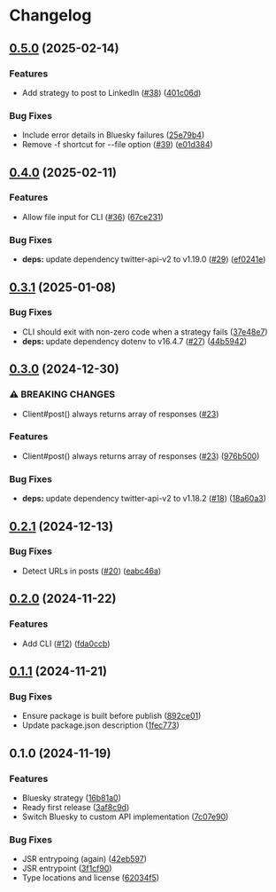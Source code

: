 # Changelog

## [0.5.0](https://github.com/humanwhocodes/crosspost/compare/crosspost-v0.4.0...crosspost-v0.5.0) (2025-02-14)


### Features

* Add strategy to post to LinkedIn ([#38](https://github.com/humanwhocodes/crosspost/issues/38)) ([401c06d](https://github.com/humanwhocodes/crosspost/commit/401c06df7db13d6447f3765b452b7e2df718eb53))


### Bug Fixes

* Include error details in Bluesky failures ([25e79b4](https://github.com/humanwhocodes/crosspost/commit/25e79b4cfcfe2226636abc4d07f92cea6c245267))
* Remove -f shortcut for --file option ([#39](https://github.com/humanwhocodes/crosspost/issues/39)) ([e01d384](https://github.com/humanwhocodes/crosspost/commit/e01d3846967c77ffc8e33467a460aba9248a6476))

## [0.4.0](https://github.com/humanwhocodes/crosspost/compare/crosspost-v0.3.1...crosspost-v0.4.0) (2025-02-11)


### Features

* Allow file input for CLI ([#36](https://github.com/humanwhocodes/crosspost/issues/36)) ([67ce231](https://github.com/humanwhocodes/crosspost/commit/67ce23187d0a5c064cacc963bf46c39b66e25e60))


### Bug Fixes

* **deps:** update dependency twitter-api-v2 to v1.19.0 ([#29](https://github.com/humanwhocodes/crosspost/issues/29)) ([ef0241e](https://github.com/humanwhocodes/crosspost/commit/ef0241e06063ddd3f902c4cf6f872efcaaca19cb))

## [0.3.1](https://github.com/humanwhocodes/crosspost/compare/crosspost-v0.3.0...crosspost-v0.3.1) (2025-01-08)


### Bug Fixes

* CLI should exit with non-zero code when a strategy fails ([37e48e7](https://github.com/humanwhocodes/crosspost/commit/37e48e7caacda09cc9a5f4bfea9615811ec7c8a7))
* **deps:** update dependency dotenv to v16.4.7 ([#27](https://github.com/humanwhocodes/crosspost/issues/27)) ([44b5942](https://github.com/humanwhocodes/crosspost/commit/44b59420e28606cabb34465ba955afa1ba9c8af7))

## [0.3.0](https://github.com/humanwhocodes/crosspost/compare/crosspost-v0.2.1...crosspost-v0.3.0) (2024-12-30)


### ⚠ BREAKING CHANGES

* Client#post() always returns array of responses ([#23](https://github.com/humanwhocodes/crosspost/issues/23))

### Features

* Client#post() always returns array of responses ([#23](https://github.com/humanwhocodes/crosspost/issues/23)) ([976b500](https://github.com/humanwhocodes/crosspost/commit/976b500e1380de1e943839b86bd800469e0f771e))


### Bug Fixes

* **deps:** update dependency twitter-api-v2 to v1.18.2 ([#18](https://github.com/humanwhocodes/crosspost/issues/18)) ([18a60a3](https://github.com/humanwhocodes/crosspost/commit/18a60a3d1729ad06c59aaa34c00a0082885f8517))

## [0.2.1](https://github.com/humanwhocodes/crosspost/compare/crosspost-v0.2.0...crosspost-v0.2.1) (2024-12-13)


### Bug Fixes

* Detect URLs in posts ([#20](https://github.com/humanwhocodes/crosspost/issues/20)) ([eabc46a](https://github.com/humanwhocodes/crosspost/commit/eabc46a32c451be513cb9ee9d238aa50d2e407e6))

## [0.2.0](https://github.com/humanwhocodes/crosspost/compare/crosspost-v0.1.1...crosspost-v0.2.0) (2024-11-22)


### Features

* Add CLI ([#12](https://github.com/humanwhocodes/crosspost/issues/12)) ([fda0ccb](https://github.com/humanwhocodes/crosspost/commit/fda0ccb4b4dad803f4f4666b2cc212d85129ba9a))

## [0.1.1](https://github.com/humanwhocodes/crosspost/compare/crosspost-v0.1.0...crosspost-v0.1.1) (2024-11-21)


### Bug Fixes

* Ensure package is built before publish ([892ce01](https://github.com/humanwhocodes/crosspost/commit/892ce016966d30829188530104782c7c15478a2b))
* Update package.json description ([1fec773](https://github.com/humanwhocodes/crosspost/commit/1fec77334b8d881c65abdf958abd48fe95045a6e))

## 0.1.0 (2024-11-19)


### Features

* Bluesky strategy ([16b81a0](https://github.com/humanwhocodes/crosspost/commit/16b81a0e44f9e549f002b24c66ab04b984d310f8))
* Ready first release ([3af8c9d](https://github.com/humanwhocodes/crosspost/commit/3af8c9d55fb696e54ec8897d13bf66ee97628165))
* Switch Bluesky to custom API implementation ([7c07e90](https://github.com/humanwhocodes/crosspost/commit/7c07e900368e57668bf7c50112c08ded3e283af3))


### Bug Fixes

* JSR entrypoing (again) ([42eb597](https://github.com/humanwhocodes/crosspost/commit/42eb5976b8231cc4ce40f7c769cb20658259d80a))
* JSR entrypoint ([3f1cf90](https://github.com/humanwhocodes/crosspost/commit/3f1cf905163e7aa24c148ae90bff1f23547961eb))
* Type locations and license ([62034f5](https://github.com/humanwhocodes/crosspost/commit/62034f57d4065fa5f9561e57d862a5875ccc677c))
